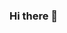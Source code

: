 ### Hi there 👋

<!--
**JessVel/JessVel** is a ✨ _special_ ✨ repository because its `README.md` (this file) appears on your GitHub profile.

Here are some ideas to get you started:

- 🔭 I’m currently working on a landing page for an ONG called "raices merlenses", you can check it out in my repositories!
- 🌱 I’m currently learning Python applied to Machine Learning and Data science, so excited!
- 👯 I’m looking to collaborate on React and Python proyects!
- 💬 Ask me about how I started programming.
- 📫 How to reach me: https://www.linkedin.com/in/jesica-velazquez-840a44120/
- 😄 Pronouns: She/her
- ⚡ Fun fact: I love knitting and historical and fantasy novels!
-->
